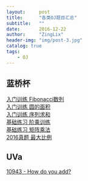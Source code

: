 ```yaml
---
layout:     post
title:      "各类OJ题目汇总"
subtitle:   ""
date:       2016-12-22
author:     "ZingLix"
header-img: "img/post-3.jpg"
catalog: true
tags:
    - OJ
---
```


## 蓝桥杯

[入门训练 Fibonacci数列](/lanqiao/rumen-Fibonacci/) <br>
[入门训练 圆的面积](/lanqiao/rumen-YuanMianJi/)<br>
[入门训练 序列求和](/lanqiao/rumen-XuLieQuHe/)<br>
[基础练习 阶乘训练](/lanqiao/jichu-JieCheng/)<br>
[基础练习 矩阵乘法](/lanqiao/jichu-JuZhen/)<br>
[2016真题 最大比例](/lanqiao/2016-ZuiDaBiLi/)

## UVa
[10943 - How do you add?](/UVa/10943/)